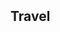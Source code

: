 
<h2 id="travel" style="margin: 2px 0px 15px;">Travel</h2>

   <head>
      <title>Places Traveled</title>
      <link rel = "stylesheet" href = "/assets/css/leaflet.css"/>
      <script src = "/assets/js/leaflet.js"></script>
      <script src="/assets/js/leaflet-providers.js"></script>

   </head>

   <body>
      <div id = "map" style = "width:900px; height:580px"></div>
      <script>
         // Creating map options
         var mapOptions = {
            center: [39.8283, -98.5795],
            zoom: 4
         }
         // Creating a map object
         var map = new L.map('map', mapOptions);
         
         // Creating a Layer object
            var layer = L.tileLayer('https://tiles.stadiamaps.com/tiles/alidade_smooth_dark/{z}/{x}/{y}{r}.{ext}', {
                minZoom: 0,
                maxZoom: 20,
                attribution: '&copy; <a href="https://www.stadiamaps.com/" target="_blank">Stadia Maps</a> &copy; <a href="https://openmaptiles.org/" target="_blank">OpenMapTiles</a> &copy; <a href="https://www.openstreetmap.org/copyright">OpenStreetMap</a> contributors',
                ext: 'png'
            });

        
         // Icon options
         var iconOptionsVisted = {
            iconUrl: './assets/img/map_icon.png',
            iconSize: [10, 12]
         }

         var iconOptionsNP = {
            iconUrl: './assets/img/np_icon.png',
            iconSize: [10, 12]
         }

         // Creating a custom icon
         var visitIcon = L.icon(iconOptionsVisted);
         var npIcon = L.icon(iconOptionsNP);

         // Creating Marker Options
         var markerOptions = {
            title: "MyLocation",
            clickable: true,
            icon: visitIcon
         }

         var npOptions = {
            title: "MyLocation",
            clickable: true,
            icon: npIcon
         }


         // Adding layer to the map
         map.addLayer(layer);
         
         // Creating a marker
         var marker1 = L.marker([29.770, -95.390], markerOptions); //houston
         var marker2 = L.marker([40.670, -73.940], markerOptions); //New york
         var marker3 = L.marker([34.110, -118.410], markerOptions); //Los angeles
         var marker4 = L.marker([41.840, -87.680], markerOptions); //Chicago
         var marker5 = L.marker([40.010, -75.130], markerOptions); //Philadelphia
         var marker6 = L.marker([29.460, -98.510], markerOptions); //San antonio
         var marker7 = L.marker([37.770, -122.450], markerOptions); //San francisco
         var marker8 = L.marker([39.990, -82.990], markerOptions); //Columbus
         var marker9 = L.marker([30.310, -97.750], markerOptions); //Austin
         var marker10 = L.marker([35.110, -90.010], markerOptions); //Memphis
         var marker11 = L.marker([39.300, -76.610], markerOptions); //Baltimore
         var marker12 = L.marker([31.850, -106.440], markerOptions); //El paso
         var marker13 = L.marker([35.200, -80.830], markerOptions); //Charlotte
         var marker14 = L.marker([42.340, -71.020], markerOptions); //Boston
         var marker15 = L.marker([38.910, -77.020], markerOptions); //Washington
         var marker16 = L.marker([36.170, -86.780], markerOptions); //Nashville
         var marker17 = L.marker([36.210, -115.220], markerOptions); //Las vegas
         var marker18 = L.marker([35.470, -97.510], markerOptions); //Oklahoma city
         var marker19 = L.marker([30.070, -89.930], markerOptions); //New orleans
         var marker20 = L.marker([25.780, -80.210], markerOptions); //Miami
         var marker21 = L.marker([38.640, -90.240], markerOptions); //Saint louis
         var marker22 = L.marker([40.440, -79.980], markerOptions); //Pittsburgh
         var marker23 = L.marker([28.500, -81.370], markerOptions); //Orlando
         var marker24 = L.marker([35.820, -78.660], markerOptions); //Raleigh
         var marker25 = L.marker([34.720, -92.350], markerOptions); //Little rock
         var marker26 = L.marker([40.780, -111.930], markerOptions); //Salt lake city
         var marker27 = L.marker([35.970, -83.950], markerOptions); //Knoxville
         var marker28 = L.marker([41.310, -72.920], markerOptions); //New haven
         var marker29 = L.marker([43.7022, -72.2896], markerOptions); //Hanover
         var marker30 = L.marker([41.820, -71.420], markerOptions); //Providence
         var marker31 = L.marker([33.760, -84.420], markerOptions); //Atlanta
         var marker32 = L.marker([39.780, -86.150], markerOptions); //Indianapolis
         var marker33 = L.marker([44.4759, -73.2121], markerOptions); //Burlington
         var marker34 = L.marker([32.7767, -96.7970], markerOptions); //Dallas
         var marker35 = L.marker([32.0809, -81.0912], markerOptions); //Savannah
         var marker36 = L.marker([43.6591, -70.2568], markerOptions); //Portland
         var marker37 = L.marker([43.0481, -76.1474], markerOptions); //Syracuse
         var marker38 = L.marker([43.0962, -79.0377], markerOptions); //Niagara Falls
         var marker39 = L.marker([43.6532, -79.3832], markerOptions); //Toronto
         var marker40 = L.marker([45.5019, -73.5674], markerOptions); //Montreal
         var marker41 = L.marker([46.8131, -71.2075], markerOptions); //Québec City
         var marker42 = L.marker([45.4215, -75.6972], markerOptions); //Ottawa
         var marker43 = L.marker([19.4326, -99.1332], markerOptions); //Mexico City
         var marker44 = L.marker([21.1619, -86.8515], markerOptions); //Cancun
         var marker45 = L.marker([42.9956, -71.4548], markerOptions); //Manchester
         var marker46 = L.marker([33.9519, -83.3576], markerOptions); //Athens
         var marker47 = L.marker([24.5551, -81.7800], markerOptions); //Key West
         var marker48 = L.marker([33.5186, -86.8104], markerOptions); //Birmingham
         var marker49 = L.marker([37.2090, -93.2923], markerOptions); //Springfield


         // Adding marker to the map
         marker1.addTo(map);
         marker2.addTo(map);
         marker3.addTo(map);
         marker4.addTo(map);
         marker5.addTo(map);
         marker6.addTo(map);
         marker7.addTo(map);
         marker8.addTo(map);
         marker9.addTo(map);
         marker10.addTo(map);
         marker11.addTo(map);
         marker12.addTo(map);
         marker13.addTo(map);
         marker14.addTo(map);
         marker15.addTo(map);
         marker16.addTo(map);
         marker17.addTo(map);
         marker18.addTo(map);
         marker19.addTo(map);
         marker20.addTo(map);
         marker21.addTo(map);
         marker22.addTo(map);
         marker23.addTo(map);
         marker24.addTo(map);
         marker25.addTo(map);
         marker26.addTo(map);
         marker27.addTo(map);
         marker28.addTo(map);
         marker29.addTo(map);
         marker30.addTo(map);
         marker31.addTo(map);
         marker32.addTo(map);
         marker33.addTo(map);
         marker34.addTo(map);
         marker35.addTo(map);
         marker36.addTo(map);
         marker37.addTo(map);
         marker38.addTo(map);
         marker39.addTo(map);
         marker40.addTo(map);
         marker41.addTo(map);
         marker42.addTo(map);
         marker43.addTo(map);
         marker44.addTo(map);
         marker45.addTo(map);
         marker46.addTo(map);
         marker47.addTo(map);
         marker48.addTo(map);
         marker49.addTo(map);

         // Adding pop-up to the marker
        marker1.bindPopup('Home');

         // Creating NP markers
         var np1 = L.marker([44.35, -68.21], npOptions); //Acadia
         var np2 = L.marker([29.25, -103.25], npOptions); //Big Bend
         var np3 = L.marker([25.65, -80.08], npOptions); //Biscayne
         var np4 = L.marker([37.57, -112.18], npOptions); //Bryce Canyon
         var np5 = L.marker([32.17, -104.44], npOptions); //Carlsbad Caverns
         var np6 = L.marker([36.24, -116.82], npOptions); //Death Valley
         var np7 = L.marker([25.32, -80.93], npOptions); //Everglades
         var np8 = L.marker([38.63, -90.19], npOptions); //Gateway Arch
         var np9 = L.marker([36.06, -112.14], npOptions); //Grand Canyon
         var np10 = L.marker([43.73, -110.8], npOptions); //Grand Teton
         var np11 = L.marker([35.68, -83.53], npOptions); //Great Smoky Mountains
         var np12 = L.marker([31.92, -104.87], npOptions); //Guadalupe Mountains
         var np13 = L.marker([19.38, -155.2], npOptions); //Hawaiʻi Volcanoes
         var np14 = L.marker([38.53, -78.35], npOptions); //Shenandoah
         var np15 = L.marker([44.6, -110.5], npOptions); //Yellowstone
         var np16 = L.marker([37.83, -119.5], npOptions); //Yosemite

         // Adding NP to the map
         np1.addTo(map);
         np2.addTo(map);
         np3.addTo(map);
         np4.addTo(map);
         np5.addTo(map);
         np6.addTo(map);
         np7.addTo(map);
         np8.addTo(map);
         np9.addTo(map);
         np10.addTo(map);
         np11.addTo(map);
         np12.addTo(map);
         np13.addTo(map);
         np14.addTo(map);
         np15.addTo(map);
         np16.addTo(map);

      </script>
   </body>
